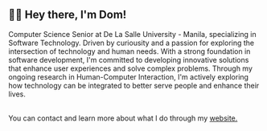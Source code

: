 ## 🧑‍💻 Hey there, I'm Dom!

Computer Science Senior at De La Salle University - Manila, specializing in Software Technology. Driven by curiousity and a passion for exploring the intersection of technology and human needs. With a strong foundation in software development, I'm committed to developing innovative solutions that enhance user experiences and solve complex problems. Through my ongoing research in Human-Computer Interaction, I'm actively exploring how technology can be integrated to better serve people and enhance their lives.<br><br>

You can contact and learn more about what I do through my [website.](https://dlmbaccay.vercel.app)<br>
